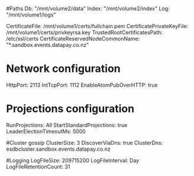 #Paths
Db: "/mnt/volume2/data"
Index: "/mnt/volume2/index"
Log: "/mnt/volume1/logs"

CertificateFile: /mnt/volume1/certs/fullchain.pem
CertificatePrivateKeyFile: /mnt/volume1/certs/privkeyrsa.key
TrustedRootCertificatesPath: /etc/ssl/certs
CertificateReservedNodeCommonName: "*.sandbox.events.datapay.co.nz"

# Network configuration
HttpPort: 2113
IntTcpPort: 1112
EnableAtomPubOverHTTP: true

# Projections configuration
RunProjections: All
StartStandardProjections: true
LeaderElectionTimeoutMs: 5000

#Cluster gossip
ClusterSize: 3
DiscoverViaDns: true
ClusterDns: esdbcluster.sandbox.events.datapay.co.nz

#Logging
LogFileSize: 209715200
LogFileInterval: Day
LogFileRetentionCount: 31